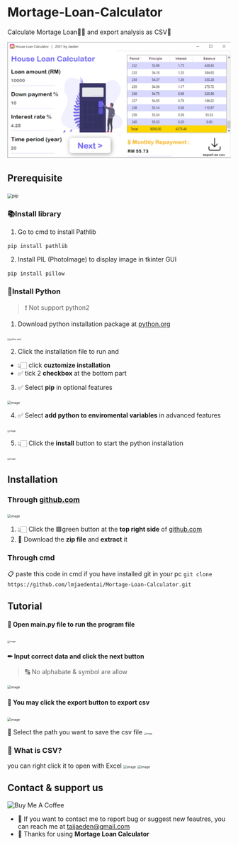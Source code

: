 # Mortage-Loan-Calculator
Calculate Mortage Loan🏡💵 and export analysis as CSV📑


 <img src="https://github.com/lmjaedentai/Mortage-Loan-Calculator/blob/main/documentation/screenshot.jpg?raw=true" width=700px>


## Prerequisite

<img src="https://user-images.githubusercontent.com/63090071/127770120-708a1cda-e509-4b4c-8b2e-98f12272157e.jpg" alt="pip" style="zoom: 67%;" />

### 📚Install library

1. Go to cmd to install Pathlib

```pip install pathlib```

2. Install PIL (PhotoImage) to display image in tkinter GUI

```pip install pillow```

### 🐍Install Python 

> ❗ Not support python2

1. Download python installation package at [python.org][1]

[1]: https://www.python.org/downloads/
<img src="https://user-images.githubusercontent.com/63090071/127770302-3c47a63a-1725-4bf1-a414-b2afdf284774.jpg" alt="python web" style="zoom:33%;" />


2. Click the installation file to run and 
  - 👆🏻 click **cuztomize installation**
  - ✅ tick 2 **checkbox** at the bottom part

3. ✅ Select **pip** in optional features

<img src="https://user-images.githubusercontent.com/63090071/127770550-213d6fed-cbdf-45b3-995f-5f1c47cf4ba5.png" alt="image" style="zoom:50%;" />

4. ✅ Select **add python to enviromental variables** in advanced features
<img src="https://user-images.githubusercontent.com/63090071/127770657-46820dcc-56d6-4e27-8ba3-d5edb18e8bdd.png" alt="image" style="zoom: 33%;" />

5. 👆🏻 Click the **install** button to start the python installation
<img src="https://user-images.githubusercontent.com/63090071/127770694-7baac8d2-0f3a-41ba-834d-8d760aa09d73.png" alt="image" style="zoom:33%;" />

## Installation

### Through [github.com][2]

<img src="https://user-images.githubusercontent.com/63090071/127771533-3d4660c8-c1c8-4cc6-ac14-4fcd92a760bd.png" alt="image" style="zoom: 50%;" />

1. 👆🏻 Click the 🟩green button at the **top right side** of [github.com][2]
2. 💾 Download the **zip file** and **extract** it

[2]: https://github.com/lmjaedentai/Mortage-Loan-Calculator

### Through cmd

📋 paste this code in cmd if you have installed git in your pc
```git clone https://github.com/lmjaedentai/Mortage-Loan-Calculator.git```

## Tutorial


#### 🧐 Open main.py file to run the program file
  <img src="https://user-images.githubusercontent.com/63090071/127771595-8b563ced-0942-432f-b011-ada51bc49b0e.png" alt="image" style="zoom:33%;" />

#### ✏ Input correct data and click the next button
> 🔠 No alphabate & symbol are allow


  <img src="https://user-images.githubusercontent.com/63090071/127771679-5413b686-15f2-4d9f-9299-5c5760448a3d.png" alt="image" style="zoom:50%;" />

#### 📲 You may click the export button to export csv
  <img src="https://user-images.githubusercontent.com/63090071/127771754-fc279456-e8b1-4b31-abd8-dab6b8ec7ae1.png" alt="image" style="zoom:50%;" />

📂 Select the path you want to save the csv file
  <img src="https://user-images.githubusercontent.com/63090071/127771777-0b9488bf-6b18-4d49-a80a-e589a6924da4.png" alt="image" style="zoom: 33%;" />

### 🤔 What is CSV?

you can right click it to open with Excel
<img src="https://user-images.githubusercontent.com/63090071/127771940-e044c371-69f8-4cc3-b697-80c549fab2e8.png" alt="image" style="zoom: 50%;" />
<img src="https://user-images.githubusercontent.com/63090071/127772233-5aa95118-a4f3-4a24-81be-c2827321e1fd.png" alt="image" style="zoom:50%;" />



## Contact & support us
<img src="https://cdn.buymeacoffee.com/buttons/v2/arial-yellow.png" alt="Buy Me A Coffee" width="217px" >

- 🎁 If you want to contact me to report bug or suggest new feautres, you can reach me at taijaeden@gmail.com
- 🤭 Thanks for using **Mortage Loan Calculator**
